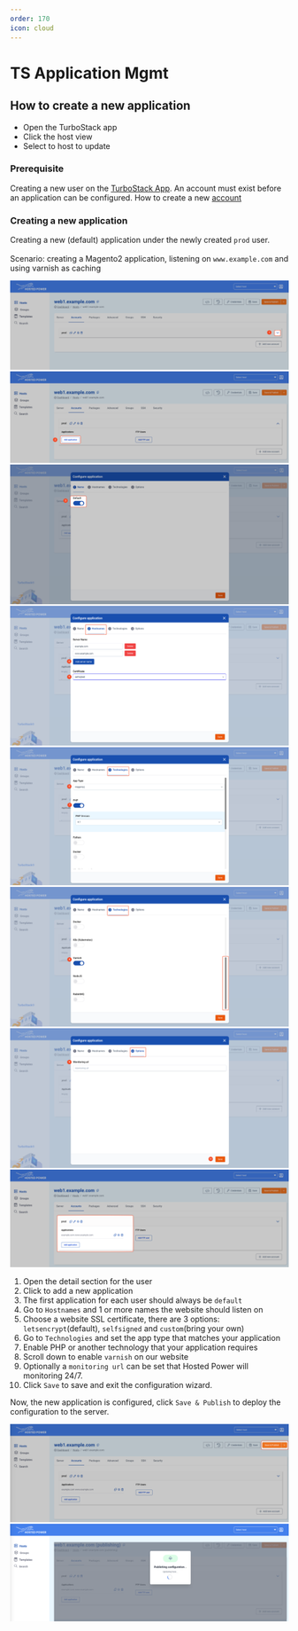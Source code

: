 ```yaml
---
order: 170
icon: cloud
---
```


# TS Application Mgmt

## How to create a new application

* Open the TurboStack app
* Click the host view
* Select to host to update

### Prerequisite

Creating a new user on the [TurboStack App](https://my.turbostack.app).
An account must exist before an application can be configured.
How to create a new [account](./howto_newuser.md)

### Creating a new application

Creating a new (default) application under the newly created `prod` user.<br><br>
Scenario: creating a Magento2 application, listening on `www.example.com` and using varnish as caching

![TurboStackNewApp](../img/turbostackapp/newapp/tsa_app1.png)
![TurboStackNewApp](../img/turbostackapp/newapp/tsa_app2.png)
![TurboStackNewApp](../img/turbostackapp/newapp/tsa_app3.png)
![TurboStackNewApp](../img/turbostackapp/newapp/tsa_app4.png)
![TurboStackNewApp](../img/turbostackapp/newapp/tsa_app5.png)
![TurboStackNewApp](../img/turbostackapp/newapp/tsa_app6.png)
![TurboStackNewApp](../img/turbostackapp/newapp/tsa_app7.png)
![TurboStackNewApp](../img/turbostackapp/newapp/tsa_app8.png)

1. Open the detail section for the user
2. Click to add a new application
3. The first application for each user should always be `default`
4. Go to `Hostnames` and 1 or more names the website should listen on
5. Choose a website SSL certificate, there are 3 options: `letsencrypt`(default), `selfsigned` and `custom`(bring your own)
6. Go to `Technologies` and set the app type that matches your application
7. Enable PHP or another technology that your application requires
8. Scroll down to enable `varnish` on our website
9. Optionally a `monitoring url` can be set that Hosted Power will monitoring 24/7.
10. Click `Save` to save and exit the configuration wizard.

Now, the new application is configured, click `Save & Publish` to deploy the configuration to the server.

![TurboStackNewApp](../img/turbostackapp/newapp/tsa_app9.png)
![TurboStackNewApp](../img/turbostackapp/newapp/tsa_app10.png)
